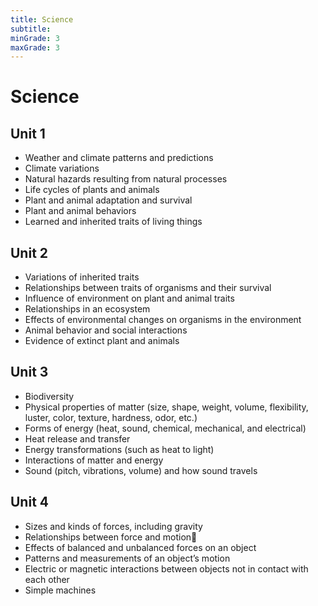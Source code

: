 ```yaml
---
title: Science
subtitle: 
minGrade: 3
maxGrade: 3
---
```

# Science


## Unit 1
* Weather and climate patterns and predictions
* Climate variations
* Natural hazards resulting from natural processes
* Life cycles of plants and animals
* Plant and animal adaptation and survival
* Plant and animal behaviors
* Learned and inherited traits of living things

## Unit 2
* Variations of inherited traits
* Relationships between traits of organisms and their survival
* Influence of environment on plant and animal traits
* Relationships in an ecosystem
* Effects of environmental changes on organisms in the environment
* Animal behavior and social interactions
* Evidence of extinct plant and animals

## Unit 3
* Biodiversity
* Physical properties of matter (size, shape, weight, volume, flexibility, luster, color, texture, hardness, odor, etc.)
* Forms of energy (heat, sound, chemical, mechanical, and electrical)
* Heat release and transfer
* Energy transformations (such as heat to light)
* Interactions of matter and energy
* Sound (pitch, vibrations, volume) and how sound travels

## Unit 4
* Sizes and kinds of forces, including gravity
* Relationships between force and motion
* Effects of balanced and unbalanced forces on an object
* Patterns and measurements of an object’s motion
* Electric or magnetic interactions between objects not in contact with each other
* Simple machines